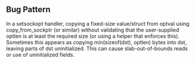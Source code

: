 ## Bug Pattern

In a setsockopt handler, copying a fixed-size value/struct from optval using copy_from_sockptr (or similar) without validating that the user-supplied optlen is at least the required size (or using a helper that enforces this). Sometimes this appears as copying min(sizeof(dst), optlen) bytes into dst, leaving parts of dst uninitialized. This can cause slab-out-of-bounds reads or use of uninitialized fields.
